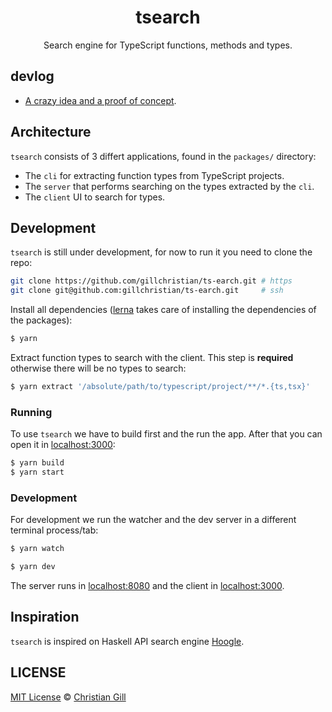 <h1 align="center">tsearch</h1>
<p align="center">Search engine for TypeScript functions, methods and types.</p>

## devlog

- [A crazy idea and a proof of concept](https://dev.to/gillchristian/a-crazy-idea-and-a-proof-of-concept-2oj7).

## Architecture

`tsearch` consists of 3 differt applications, found in the `packages/`
directory:

- The `cli` for extracting function types from TypeScript projects.
- The `server` that performs searching on the types extracted by the `cli`.
- The `client` UI to search for types.

## Development

`tsearch` is still under development, for now to run it you need to clone the
repo:

```bash
git clone https://github.com/gillchristian/ts-earch.git # https
git clone git@github.com:gillchristian/ts-earch.git     # ssh
```

Install all dependencies ([lerna](https://lernajs.io/) takes care of installing
the dependencies of the packages):

```bash
$ yarn
```

Extract function types to search with the client. This step is **required**
otherwise there will be no types to search:

```bash
$ yarn extract '/absolute/path/to/typescript/project/**/*.{ts,tsx}'
```

### Running

To use `tsearch` we have to build first and the run the app. After that you can
open it in [localhost:3000](http://localhost:3000):

```bash
$ yarn build
$ yarn start
```

### Development

For development we run the watcher and the dev server in a different terminal
process/tab:

```bash
$ yarn watch
```

```bash
$ yarn dev
```

The server runs in [localhost:8080](http://localhost:8080) and the client in
[localhost:3000](http://localhost:3000).

## Inspiration

`tsearch` is inspired on Haskell API search engine
[Hoogle](https://www.haskell.org/hoogle/).

## LICENSE

[MIT License](https://github.com/gillchristian/ts-earch/blob/master/LICENSE) ©
[Christian Gill](https://gillchristian.xyz)
